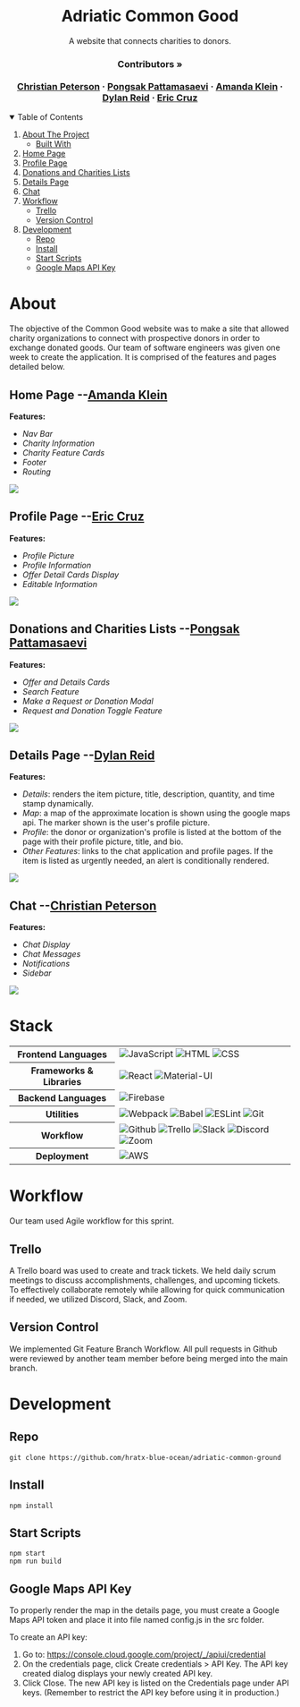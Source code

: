 <br />
<p align="center">
  <h1 align="center">Adriatic Common Good</h1>

  <p align="center">
    A website that connects charities to donors.
    <br />
    <h3 align="center">
     <strong>Contributors »</strong>
    <br />
    <br />
    <a href="https://github.com/ChrisRPeterson">Christian Peterson</a>
    ·
    <a href="https://github.com/ppattamasaevi">Pongsak Pattamasaevi</a>
    ·
    <a href="https://github.com/amandaklein1">Amanda Klein</a>
    ·
    <a href="https://github.com/dylanreid7">Dylan Reid</a>
    ·
    <a href="https://github.com/ecruz4">Eric Cruz</a>
     </h3>
  </p>
</p>

<!-- TABLE OF CONTENTS -->
<details open="open">
  <summary>Table of Contents</summary>
  <ol>
    <li>
      <a href="#about">About The Project</a>
      <ul>
        <li><a href="#stack">Built With</a></li>
      </ul>
    </li>
    <li><a href="#home-page---amanda-klein">Home Page</a></li>
    <li><a href="#profile-page---eric-cruz">Profile Page</a></li>
    <li><a href="#donations-and-charities-lists---pongsak-pattamasaevi">Donations and Charities Lists</a></li>
    <li><a href="#details-page---dylan-reid">Details Page</a></li>
    <li><a href="#chat---christian-peterson">Chat</a></li>
    <li>
     <a href="#workflow">Workflow</a>
     <ul>
      <li><a href="#trello">Trello</a></li>
      <li><a href="#version-control">Version Control</a></li>
     </ul>
    </li>
    <li>
     <a href="#development">Development</a>
     <ul>
      <li><a href="#repo">Repo</a></li>
      <li><a href="#install">Install</a></li>
      <li><a href="#start-scripts">Start Scripts</a></li>
      <li><a href="#google-maps-api-key">Google Maps API Key</a></li>
     </ul>
    </li>
  </ol>
</details>

# About
The objective of the Common Good website was to make a site that allowed charity organizations to connect with prospective donors in order to exchange donated goods.  Our team of software engineers was given one week to create the application.  It is comprised of the features and pages detailed below.

## Home Page --[Amanda Klein](https://github.com/amandaklein1)
**Features:**

  * *Nav Bar*
  * *Charity Information*
  * *Charity Feature Cards*
  * *Footer*
  * *Routing*

![](https://media.giphy.com/media/sfsgh7c7HZuJyUmQhS/giphy.gif)

  ## Profile Page --[Eric Cruz](https://github.com/ecruz4)
**Features:**

  * *Profile Picture*
  * *Profile Information*
  * *Offer Detail Cards Display*
  * *Editable Information*

![](https://media.giphy.com/media/G3BnuZbinL4YfMFMsc/giphy.gif)

  ## Donations and Charities Lists --[Pongsak Pattamasaevi](https://github.com/ppattamasaevi)
**Features:**

  * *Offer and Details Cards*
  * *Search Feature*
  * *Make a Request or Donation Modal*
  * *Request and Donation Toggle Feature*

![](https://media.giphy.com/media/vLcXs7vLscfDvj68Iu/giphy.gif)

  ## Details Page --[Dylan Reid](https://github.com/dylanreid7)
**Features:**

  * *Details*: renders the item picture, title, description, quantity, and time stamp dynamically.
  * *Map*: a map of the approximate location is shown using the google maps api.  The marker shown is the user's profile picture.
  * *Profile*: the donor or organization's profile is listed at the bottom of the page with their profile picture, title, and bio.
  * *Other Features*: links to the chat application and profile pages.  If the item is listed as urgently needed, an alert is conditionally rendered.

![](https://media.giphy.com/media/35Ymi4CExwpON31OV6/giphy.gif)

  ## Chat --[Christian Peterson](https://github.com/ChrisRPeterson)
**Features:**

  * *Chat Display*
  * *Chat Messages*
  * *Notifications*
  * *Sidebar*

![](https://media.giphy.com/media/vM3TbhQthPscHnS30J/giphy.gif)

  # Stack

<table>
  <tbody>
    <tr>
      <th>Frontend Languages</th>
      <td>
        <img alt="JavaScript" src="https://img.shields.io/badge/javascript%20-%23323330.svg?&style=for-the-badge&logo=javascript&logoColor=%23F7DF1E" />
         <img alt="HTML" src="https://img.shields.io/badge/html5%20-%23E34F26.svg?&style=for-the-badge&logo=html5&logoColor=white" />
         <img alt="CSS" src="https://img.shields.io/badge/css3%20-%231572B6.svg?&style=for-the-badge&logo=css3&logoColor=white" />
      </td>
    </tr>
    <tr>
      <th>Frameworks & Libraries</th>
      <td>
        <img alt="React" src="https://img.shields.io/badge/react%20-%2320232a.svg?&style=for-the-badge&logo=react&logoColor=%2361DAFB" />
        <img alt="Material-UI" src="https://img.shields.io/badge/-Material--UI-%230081CB?&style=for-the-badge&logo=material-ui&logoColor=white" />
      </td>
    </tr>
    <tr>
      <th>Backend Languages</th>
      <td>
        <img alt="Firebase" src="https://img.shields.io/badge/firebase%20-%23323330.svg?&style=for-the-badge&logo=firebase&logoColor=%039BE5" />
      </td>
    </tr>
    <tr>
      <th>Utilities</th>
      <td>
        <img alt="Webpack" src="https://img.shields.io/badge/webpack%20-%2320232a.svg?&style=for-the-badge&logo=webpack&logoColor=%2361DAFB" />
        <img alt="Babel" src="https://img.shields.io/badge/Babel-F9DC3e?style=for-the-badge&logo=babel&logoColor=black" />
        <img alt="ESLint" src="https://img.shields.io/badge/ESLint-4B3263?style=for-the-badge&logo=eslint&logoColor=white" />
        <img alt="Git" src="https://img.shields.io/badge/Git-F05032?style=for-the-badge&logo=git&logoColor=white" />
      </td>
    </tr>
     <tr>
      <th>Workflow</th>
      <td>
        <img alt="Github" src="https://img.shields.io/badge/GitHub-100000?style=for-the-badge&logo=github&logoColor=white"/>
        <img alt="Trello" src="https://img.shields.io/badge/Trello-%23026AA7.svg?&style=for-the-badge&logo=Trello&logoColor=white"/>
        <img alt="Slack" src="https://img.shields.io/badge/Slack-4A154B?style=for-the-badge&logo=slack&logoColor=white"/>
        <img alt="Discord" src="https://img.shields.io/badge/Discord-7289DA?style=for-the-badge&logo=discord&logoColor=white"/>
        <img alt="Zoom" src="https://img.shields.io/badge/Zoom-2D8CFF?style=for-the-badge&logo=zoom&logoColor=white"/>
      </td>
    </tr>
    <tr>
      <th>Deployment</th>
      <td>
        <img alt="AWS" src="https://img.shields.io/badge/Amazon_AWS-232F3E?style=for-the-badge&logo=amazon-aws&logoColor=white" />
      </td>
    </tr>
  </tbody>
</table>

# Workflow
Our team used Agile workflow for this sprint.

## Trello
A Trello board was used to create and track tickets.  We held daily scrum meetings to discuss accomplishments, challenges, and upcoming tickets.  To effectively collaborate remotely while allowing for quick communication if needed, we utilized Discord, Slack, and Zoom.

## Version Control
We implemented Git Feature Branch Workflow.  All pull requests in Github were reviewed by another team member before being merged into the main branch.

# Development

## Repo
`git clone https://github.com/hratx-blue-ocean/adriatic-common-ground`

## Install
`npm install`

## Start Scripts
```
npm start
npm run build
```

## Google Maps API Key

To properly render the map in the details page, you must create a Google Maps API token and place it into file named config.js in the src folder.

To create an API key:

1. Go to: https://console.cloud.google.com/project/_/apiui/credential
2. On the credentials page, click Create credentials > API Key.
    The API key created dialog displays your newly created API key.
3. Click Close.
    The new API key is listed on the Credentials page under API keys.
    (Remember to restrict the API key before using it in production.)
